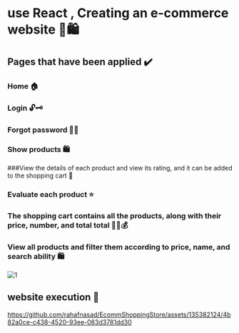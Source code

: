 # use React , Creating an e-commerce website ​🛒​🛍️
## Pages that have been applied ✔️
### Home  🏠
### Login 🔓🗝️
### Forgot password  👀🔐
### Show products 🛍️ 
###View the details of each product and view its rating, and it can be added to the shopping cart 📃
### Evaluate each product ⭐
### The shopping cart contains all the products, along with their price, number, and total total 🛒💸💰
### View all products and filter them according to price, name, and search ability 🛍️
![1](https://github.com/rahafnasad/EcommShoppingStore/assets/135382124/b1ffbd21-1aa6-40b3-8609-5fb35ca4d6b1)
## website execution 👀​



https://github.com/rahafnasad/EcommShoppingStore/assets/135382124/4b82a0ce-c438-4520-93ee-083d3781dd30




